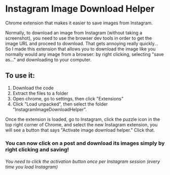 # Instagram Image Download Helper
Chrome extension that makes it easier to save images from Instagram.

Normally, to download an image from Instagram (without taking a screenshot), you need to use the browser dev tools in order to get the image URL and proceed to download. That gets annoying really quickly...  
So I made this extension that allows you to download the image like you normally would any image from a browser: by right clicking, selecting "save as..." and downloading to your computer.  

## To use it:
1. Download the code
2. Extract the files to a folder
3. Open chrome, go to settings, then click "Extensions"
4. Click "Load unpacked", then select the folder "InstagramImageDownloadHelper".

Once the extension is loaded, go to Instagram, click the puzzle icon in the top right corner of Chrome, and select the new Instagram extension, you will see a button that says "Activate image download helper." Click that.

### You can now click on a post and download its images simply by right clicking and saving!
###### You need to click the activation button once per Instagram session (every time you load Instagram)

